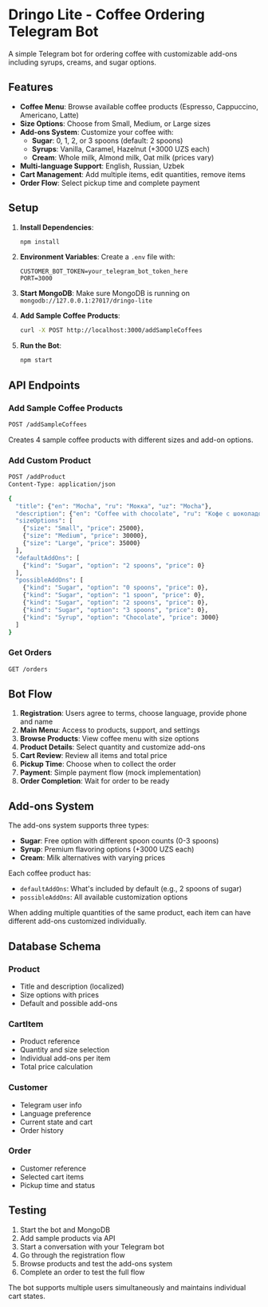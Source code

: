 # Dringo Lite - Coffee Ordering Telegram Bot

A simple Telegram bot for ordering coffee with customizable add-ons including syrups, creams, and sugar options.

## Features

- **Coffee Menu**: Browse available coffee products (Espresso, Cappuccino, Americano, Latte)
- **Size Options**: Choose from Small, Medium, or Large sizes
- **Add-ons System**: Customize your coffee with:
  - **Sugar**: 0, 1, 2, or 3 spoons (default: 2 spoons)
  - **Syrups**: Vanilla, Caramel, Hazelnut (+3000 UZS each)
  - **Cream**: Whole milk, Almond milk, Oat milk (prices vary)
- **Multi-language Support**: English, Russian, Uzbek
- **Cart Management**: Add multiple items, edit quantities, remove items
- **Order Flow**: Select pickup time and complete payment

## Setup

1. **Install Dependencies**:
   ```bash
   npm install
   ```

2. **Environment Variables**:
   Create a `.env` file with:
   ```
   CUSTOMER_BOT_TOKEN=your_telegram_bot_token_here
   PORT=3000
   ```

3. **Start MongoDB**:
   Make sure MongoDB is running on `mongodb://127.0.0.1:27017/dringo-lite`

4. **Add Sample Coffee Products**:
   ```bash
   curl -X POST http://localhost:3000/addSampleCoffees
   ```

5. **Run the Bot**:
   ```bash
   npm start
   ```

## API Endpoints

### Add Sample Coffee Products
```bash
POST /addSampleCoffees
```
Creates 4 sample coffee products with different sizes and add-on options.

### Add Custom Product
```bash
POST /addProduct
Content-Type: application/json

{
  "title": {"en": "Mocha", "ru": "Мокка", "uz": "Mocha"},
  "description": {"en": "Coffee with chocolate", "ru": "Кофе с шоколадом", "uz": "Shokolad bilan qahva"},
  "sizeOptions": [
    {"size": "Small", "price": 25000},
    {"size": "Medium", "price": 30000},
    {"size": "Large", "price": 35000}
  ],
  "defaultAddOns": [
    {"kind": "Sugar", "option": "2 spoons", "price": 0}
  ],
  "possibleAddOns": [
    {"kind": "Sugar", "option": "0 spoons", "price": 0},
    {"kind": "Sugar", "option": "1 spoon", "price": 0},
    {"kind": "Sugar", "option": "2 spoons", "price": 0},
    {"kind": "Sugar", "option": "3 spoons", "price": 0},
    {"kind": "Syrup", "option": "Chocolate", "price": 3000}
  ]
}
```

### Get Orders
```bash
GET /orders
```

## Bot Flow

1. **Registration**: Users agree to terms, choose language, provide phone and name
2. **Main Menu**: Access to products, support, and settings
3. **Browse Products**: View coffee menu with size options
4. **Product Details**: Select quantity and customize add-ons
5. **Cart Review**: Review all items and total price
6. **Pickup Time**: Choose when to collect the order
7. **Payment**: Simple payment flow (mock implementation)
8. **Order Completion**: Wait for order to be ready

## Add-ons System

The add-ons system supports three types:

- **Sugar**: Free option with different spoon counts (0-3 spoons)
- **Syrup**: Premium flavoring options (+3000 UZS each)
- **Cream**: Milk alternatives with varying prices

Each coffee product has:
- `defaultAddOns`: What's included by default (e.g., 2 spoons of sugar)
- `possibleAddOns`: All available customization options

When adding multiple quantities of the same product, each item can have different add-ons customized individually.

## Database Schema

### Product
- Title and description (localized)
- Size options with prices
- Default and possible add-ons

### CartItem
- Product reference
- Quantity and size selection
- Individual add-ons per item
- Total price calculation

### Customer
- Telegram user info
- Language preference
- Current state and cart
- Order history

### Order
- Customer reference
- Selected cart items
- Pickup time and status

## Testing

1. Start the bot and MongoDB
2. Add sample products via API
3. Start a conversation with your Telegram bot
4. Go through the registration flow
5. Browse products and test the add-ons system
6. Complete an order to test the full flow

The bot supports multiple users simultaneously and maintains individual cart states.
